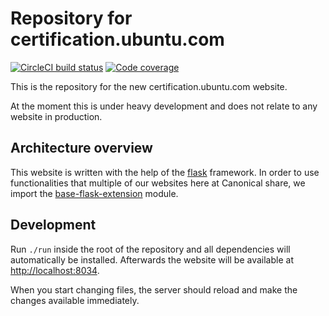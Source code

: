 # Repository for certification.ubuntu.com

[![CircleCI build status](https://circleci.com/gh/canonical-web-and-design/certification.ubuntu.com.svg?style=shield)](https://circleci.com/gh/canonical-web-and-design/certification.ubuntu.com)
[![Code coverage](https://codecov.io/gh/canonical-web-and-design/certification.ubuntu.com/branch/master/graph/badge.svg)](https://codecov.io/gh/canonical-web-and-design/certification.ubuntu.com)


This is the repository for the new certification.ubuntu.com website.

At the moment this is under heavy development and does not relate to any website in production.

## Architecture overview

This website is written with the help of the [flask](http://flask.pocoo.org/) framework. In order to use functionalities that multiple of our websites here at Canonical share, we import the [base-flask-extension](https://github.com/canonical-web-and-design/canonicalwebteam.flask-base) module.


## Development

Run `./run` inside the root of the repository and all dependencies will automatically be installed. Afterwards the website will be available at <http://localhost:8034>.

When you start changing files, the server should reload and make the changes available immediately.
